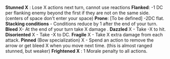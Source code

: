**Stunned X** : Lose X actions next turn, cannot use reactions
**Flanked**: -1 DC per flanking enemy beyond the first if they are not on the same side. (centers of space don't enter your space) 
**Prone**: [To be defined] -2DC flat.
**Stacking conditions** - Conditions reduce by 1 after the end of your turn.
**Bleed** X- At the end of your turn take X damage . 
**Dazzled** X - Take -X to hit. 
**Disoriented** X - Take -X to DC. 
**Fragile** X - Take X extra damage from each attack.
**Pinned** (Bow specialization) X - Spend an action to remove the arrow or get bleed X when you move next time. (this is almost ranged stunned, but weaker)
**Frightened X** : 1 Morale penalty to all actions. 

